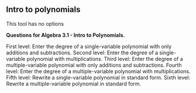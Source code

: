 ## Intro to polynomials
This tool has no options

**Questions for Algebra 3.1 - Intro to Polynomials.**

First level: Enter the degree of a single-variable polynomial with only additions and subtractions.
Second level: Enter the degree of a single-variable polynomial with multiplications.
Third level: Enter the degree of a multiple-variable polynomial with only additions and subtractions.
Fourth level: Enter the degree of a multiple-variable polynomial with multiplications.
Fifth level: Rewrite a single-variable polynomial in standard form.
Sixth level: Rewrite a multiple-variable polynomial in standard form.
